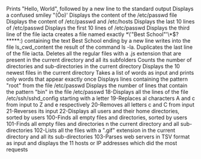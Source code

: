Prints "Hello, World", followed by a new line to the standard output
Displays a confused smiley "(Ôo)'
Displays the content of the /etc/passwd file
Displays the content of /etc/passwd and /etc/hosts
Displays the last 10 lines of /etc/passwd
Displays the first 10 lines of /etc/passwd
Displays the third line of the file iacta
creates a file named exactly \*\\'"Best School"\'\\*$\?\*\*\*\*\*\:) containing the text Best School ending by a new line
writes into the file ls_cwd_content the result of the command ls -la.
Duplicates the last line of the file iacta.
Deletes all the regular files with a .js extension that are present in the current directory and all its subfolders
Counts the number of directories and sub-directories in the current directory
Displays the 10 newest files in the current directory
Takes a list of words as input and prints only words that appear exactly once 
Displays lines containing the pattern "root" from the file /etc/passwd
Displays the number of lines that contain the pattern "bin" in the file /etc/passwd
18-Displays all the lines of the file /etc/ssh/sshd_config starting with a letter
19-Replaces al characters A and c from input to Z and e respectively
20-Removes all letters c and C from input
21-Reverses its input
22-Displays all users and their home directories, sorted by users
100-Finds all empty files and directories, sorted by users
101-Finds all empty files and directories n the current directory and all sub-directories
102-Lists all the files with a ".gif" extension in the current directory and all its sub-directories
103-Parses web servers in TSV format as input and displays the 11 hosts or IP addresses which did the most requests

